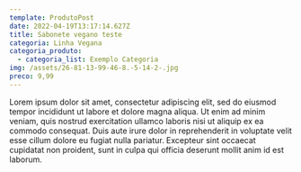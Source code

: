 ```yaml
---
template: ProdutoPost
date: 2022-04-19T13:17:14.627Z
title: Sabonete vegano teste
categoria: Linha Vegana
categoria_produto:
  - categoria_list: Exemplo Categoria
img: /assets/26-81-13-99-46-8.-5-14-2-.jpg
preco: 9,99
---
```

Lorem ipsum dolor sit amet, consectetur adipiscing elit, sed do eiusmod tempor incididunt ut labore et dolore magna aliqua. Ut enim ad minim veniam, quis nostrud exercitation ullamco laboris nisi ut aliquip ex ea commodo consequat. Duis aute irure dolor in reprehenderit in voluptate velit esse cillum dolore eu fugiat nulla pariatur. Excepteur sint occaecat cupidatat non proident, sunt in culpa qui officia deserunt mollit anim id est laborum.